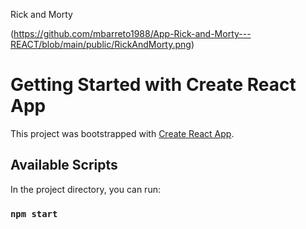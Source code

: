 Rick and Morty

(https://github.com/mbarreto1988/App-Rick-and-Morty---REACT/blob/main/public/RickAndMorty.png)

# Getting Started with Create React App

This project was bootstrapped with [Create React App](https://github.com/facebook/create-react-app).

## Available Scripts

In the project directory, you can run:

### `npm start`

